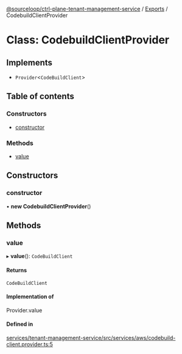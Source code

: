 [@sourceloop/ctrl-plane-tenant-management-service](../README.md) / [Exports](../modules.md) / CodebuildClientProvider

# Class: CodebuildClientProvider

## Implements

- `Provider`<`CodeBuildClient`\>

## Table of contents

### Constructors

- [constructor](CodebuildClientProvider.md#constructor)

### Methods

- [value](CodebuildClientProvider.md#value)

## Constructors

### constructor

• **new CodebuildClientProvider**()

## Methods

### value

▸ **value**(): `CodeBuildClient`

#### Returns

`CodeBuildClient`

#### Implementation of

Provider.value

#### Defined in

[services/tenant-management-service/src/services/aws/codebuild-client.provider.ts:5](https://github.com/sourcefuse/arc-saas/blob/c6084d0/services/tenant-management-service/src/services/aws/codebuild-client.provider.ts#L5)
